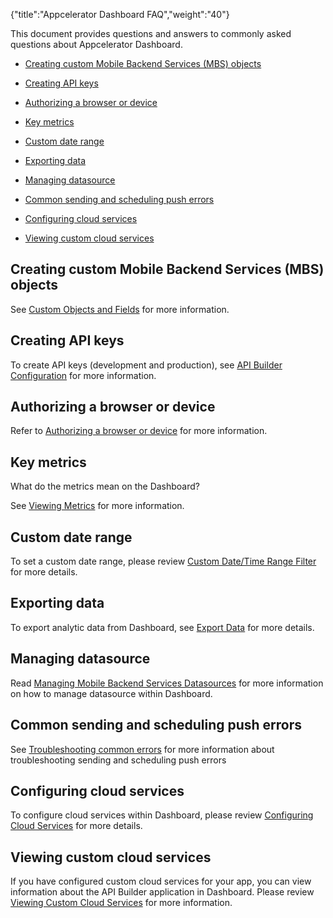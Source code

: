 {"title":"Appcelerator Dashboard FAQ","weight":"40"}

This document provides questions and answers to commonly asked questions about Appcelerator Dashboard.

* [Creating custom Mobile Backend Services (MBS) objects](#creating-custom-mobile-backend-services-mbs-objects)

* [Creating API keys](#creating-api-keys)

* [Authorizing a browser or device](#authorizing-a-browser-or-device)

* [Key metrics](#key-metrics)

* [Custom date range](#custom-date-range)

* [Exporting data](#exporting-data)

* [Managing datasource](#managing-datasource)

* [Common sending and scheduling push errors](#common-sending-and-scheduling-push-errors)

* [Configuring cloud services](#configuring-cloud-services)

* [Viewing custom cloud services](#viewing-custom-cloud-services)

## Creating custom Mobile Backend Services (MBS) objects

See [Custom Objects and Fields](/docs/appc/Mobile_Backend_Services/Mobile_Backend_Services_Guide/Custom_Objects_and_Fields/) for more information.

## Creating API keys

To create API keys (development and production), see [API Builder Configuration](/docs/appc/Axway_API_Builder/API_Builder/API_Builder_Developer_Guide/Console_Configuration/) for more information.

## Authorizing a browser or device

Refer to [Authorizing a browser or device](/docs/appc/Appcelerator_Dashboard/Appcelerator_Dashboard_Getting_Started/) for more information.

## Key metrics

What do the metrics mean on the Dashboard?

See [Viewing Metrics](/docs/appc/Appcelerator_Dashboard/Appcelerator_Dashboard_Guide/Managing_Applications/Viewing_Metrics/) for more information.

## Custom date range

To set a custom date range, please review [Custom Date/Time Range Filter](/docs/appc/Appcelerator_Dashboard/Appcelerator_Dashboard_Guide/Managing_Applications/Viewing_Analytics/) for more details.

## Exporting data

To export analytic data from Dashboard, see [Export Data](/docs/appc/Appcelerator_Dashboard/Appcelerator_Dashboard_Guide/Managing_Applications/Viewing_Analytics/) for more details.

## Managing datasource

Read [Managing Mobile Backend Services Datasources](/docs/appc/Appcelerator_Dashboard/Appcelerator_Dashboard_Guide/Managing_Applications/Managing_Mobile_Backend_Services_Datasources/) for more information on how to manage datasource within Dashboard.

## Common sending and scheduling push errors

See [Troubleshooting common errors](/docs/appc/Appcelerator_Dashboard/Appcelerator_Dashboard_Guide/Sending_and_Scheduling_Push_Notifications/) for more information about troubleshooting sending and scheduling push errors

## Configuring cloud services

To configure cloud services within Dashboard, please review [Configuring Cloud Services](/docs/appc/Appcelerator_Dashboard/Appcelerator_Dashboard_Guide/Configuring_Cloud_Services/) for more details.

## Viewing custom cloud services

If you have configured custom cloud services for your app, you can view information about the API Builder application in Dashboard. Please review [Viewing Custom Cloud Services](/docs/appc/Appcelerator_Dashboard/Appcelerator_Dashboard_Guide/Viewing_Custom_Cloud_Services/) for more information.
